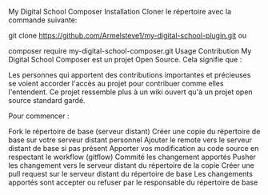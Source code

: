 My Digital School Composer
Installation
Cloner le répertoire avec la commande suivante:

git clone https://github.com/Armelsteve1/my-digital-school-plugin.git
ou

composer require my-digital-school-composer.git
Usage
Contribution
My Digital School Composer est un projet Open Source. Cela signifie que :

Les personnes qui apportent des contributions importantes et précieuses se voient accorder l'accès au projet pour contribuer comme elles l'entendent.
Ce projet ressemble plus à un wiki ouvert qu'à un projet open source standard gardé.

Pour commencer :

Fork le répertoire de base (serveur distant)
Créer une copie du répertoire de base sur votre serveur distant personnel
Ajouter le remote vers le serveur distant de base si pas présent
Apporter vos modification au code source en respectant le workflow (gitflow)
Commité les changement apportés
Pusher les changement vers le serveur distant du répertoire de la copie
Créer une pull request sur le serveur distant du répertoire de base
Les changements apportés sont accepter ou refuser par le responsable du répertoire de base